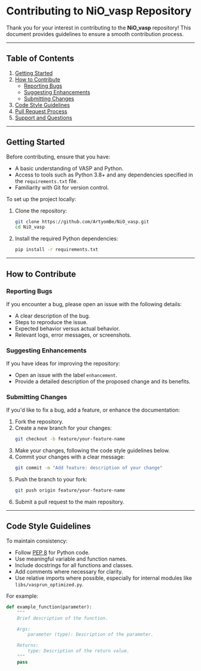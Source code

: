 # Contributing to NiO_vasp Repository

Thank you for your interest in contributing to the **NiO_vasp** repository! This document provides guidelines to ensure
a smooth contribution process.

---

## Table of Contents

1. [Getting Started](#getting-started)
2. [How to Contribute](#how-to-contribute)
    - [Reporting Bugs](#reporting-bugs)
    - [Suggesting Enhancements](#suggesting-enhancements)
    - [Submitting Changes](#submitting-changes)
3. [Code Style Guidelines](#code-style-guidelines)
4. [Pull Request Process](#pull-request-process)
5. [Support and Questions](#support-and-questions)

---

## Getting Started

Before contributing, ensure that you have:

- A basic understanding of VASP and Python.
- Access to tools such as Python 3.8+ and any dependencies specified in the `requirements.txt` file.
- Familiarity with Git for version control.

To set up the project locally:

1. Clone the repository:
    ```bash
    git clone https://github.com/ArtyomBe/NiO_vasp.git
    cd NiO_vasp
    ```
2. Install the required Python dependencies:
    ```bash
    pip install -r requirements.txt
    ```

---

## How to Contribute

### Reporting Bugs

If you encounter a bug, please open an issue with the following details:

- A clear description of the bug.
- Steps to reproduce the issue.
- Expected behavior versus actual behavior.
- Relevant logs, error messages, or screenshots.

### Suggesting Enhancements

If you have ideas for improving the repository:

- Open an issue with the label `enhancement`.
- Provide a detailed description of the proposed change and its benefits.

### Submitting Changes

If you'd like to fix a bug, add a feature, or enhance the documentation:

1. Fork the repository.
2. Create a new branch for your changes:
    ```bash
    git checkout -b feature/your-feature-name
    ```
3. Make your changes, following the code style guidelines below.
4. Commit your changes with a clear message:
    ```bash
    git commit -m "Add feature: description of your change"
    ```
5. Push the branch to your fork:
    ```bash
    git push origin feature/your-feature-name
    ```
6. Submit a pull request to the main repository.

---

## Code Style Guidelines

To maintain consistency:

- Follow [PEP 8](https://pep8.org/) for Python code.
- Use meaningful variable and function names.
- Include docstrings for all functions and classes.
- Add comments where necessary for clarity.
- Use relative imports where possible, especially for internal modules like `libs/vasprun_optimized.py`.

For example:

```python
def example_function(parameter):
    """
    Brief description of the function.

    Args:
        parameter (type): Description of the parameter.

    Returns:
        type: Description of the return value.
    """
    pass

